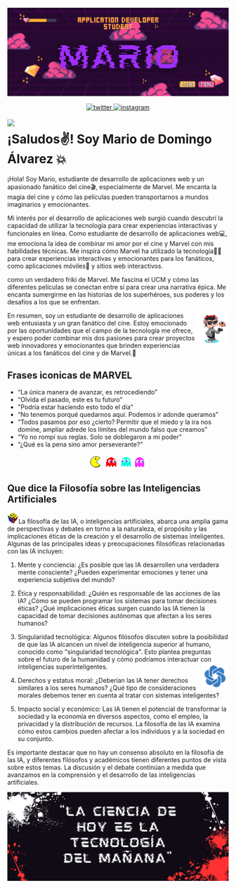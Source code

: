<p >
    <img src="./Imgs/Logo.png" alt="Logo" borderRadius='1rem' boxShadow = '0 5px 18px rgba(0,0,0,0.3)'>
  </a>
</p>
<p align="center">
<a href="https://twitter.com/Mario_DA_" target="_blank">
<img src=https://img.shields.io/badge/twitter-%2300acee.svg?color=1DA1F2&style=for-the-badge&logo=twitter&logoColor=white alt=twitter style="margin-bottom: 5px;" />
</a>
<a href="https://instagram.com/mariio_dd" target="_blank">
<img src=https://img.shields.io/badge/instagram-%ff5851db.svg?color=C13584&style=for-the-badge&logo=instagram&logoColor=white alt=instagram style="margin-bottom: 5px;" />
</a>
</p>
<img src="./Imgs/guiño.webp" width=15% align=left /><h1>¡Saludos✌️! Soy Mario de Domingo Álvarez 💥 </h1> 

<p>¡Hola! Soy Mario, estudiante de desarrollo de aplicaciones web y un apasionado fanático del cine🎬, especialmente de Marvel. Me encanta la magia del cine y cómo las películas pueden transportarnos a mundos imaginarios y emocionantes.
    
Mi interés por el desarrollo de aplicaciones web surgió cuando descubrí la capacidad de utilizar la tecnología para crear experiencias interactivas y funcionales en línea. Como estudiante de desarrollo de aplicaciones web💻, me emociona la idea de combinar mi amor por el cine y Marvel con mis habilidades técnicas. Me inspira cómo Marvel ha utilizado la tecnología👨‍💻 para crear experiencias interactivas y emocionantes para los fanáticos, como aplicaciones móviles📱 y sitios web interactivos.

como un verdadero friki de Marvel. Me fascina el UCM y cómo las diferentes películas se conectan entre sí para crear una narrativa épica. Me encanta sumergirme en las historias de los superhéroes, sus poderes y los desafíos a los que se enfrentan.

<img src="./Imgs/octogato.png" width=15% align=right />

En resumen, soy un estudiante de desarrollo de aplicaciones web entusiasta y un gran fanático del cine. Estoy emocionado por las oportunidades que el campo de la tecnología me ofrece, y espero poder combinar mis dos pasiones para crear proyectos web innovadores y emocionantes que brinden experiencias únicas a los fanáticos del cine y de Marvel.👊</p>

<h2>Frases iconicas de MARVEL</h2>

 -  “La única manera de avanzar, es retrocediendo”
 -  “Olvida el pasado, este es tu futuro”
 -  "Podría estar haciendo esto todo el día"
 -  “No tenemos porqué quedarnos aquí. Podemos ir adonde queramos”
 -  “Todos pasamos por eso ¿cierto? Permitir que el miedo y la ira nos domine, ampliar adrede los límites del mundo falso que creamos”
 -  “Yo no rompí sus reglas. Solo se doblegaron a mi poder”
 -  “¿Qué es la pena sino amor perseverante?”

<p align="center">
<img src="./Imgs/pacman.gif" width=5% align=center />
<img src="./Imgs/fanred.gif" width=7% align=center />
<img src="./Imgs/fanblue.gif" width=5% align=center />
<img src="./Imgs/fanpurple.gif" width=5.5% align=center />
</p>

<h2>Que dice la Filosofía sobre las Inteligencias Artificiales</h2>

<img src="./Imgs/rubik.png" width=5% />La filosofía de las IA, o inteligencias artificiales, abarca una amplia gama de perspectivas y debates en torno a la naturaleza, el propósito y las implicaciones éticas de la creación y el desarrollo de sistemas inteligentes. Algunas de las principales ideas y preocupaciones filosóficas relacionadas con las IA incluyen:

1. Mente y conciencia: ¿Es posible que las IA desarrollen una verdadera mente consciente? ¿Pueden experimentar emociones y tener una experiencia subjetiva del mundo?

2. Ética y responsabilidad: ¿Quién es responsable de las acciones de las IA? ¿Cómo se pueden programar los sistemas para tomar decisiones éticas? ¿Qué implicaciones éticas surgen cuando las IA tienen la capacidad de tomar decisiones autónomas que afectan a los seres humanos?

3. Singularidad tecnológica: Algunos filósofos discuten sobre la posibilidad de que las IA alcancen un nivel de inteligencia superior al humano, conocido como "singularidad tecnológica". Esto plantea preguntas sobre el futuro de la humanidad y cómo podríamos interactuar con inteligencias superinteligentes.<img src="./Imgs/gpt.png" width=13% align=right />

4. Derechos y estatus moral: ¿Deberían las IA tener derechos similares a los seres humanos? ¿Qué tipo de consideraciones morales debemos tener en cuenta al tratar con sistemas inteligentes?

5. Impacto social y económico: Las IA tienen el potencial de transformar la sociedad y la economía en diversos aspectos, como el empleo, la privacidad y la distribución de recursos. La filosofía de las IA examina cómo estos cambios pueden afectar a los individuos y a la sociedad en su conjunto.

Es importante destacar que no hay un consenso absoluto en la filosofía de las IA, y diferentes filósofos y académicos tienen diferentes puntos de vista sobre estos temas. La discusión y el debate continúan a medida que avanzamos en la comprensión y el desarrollo de las inteligencias artificiales.

<p >
    <img src="./Imgs/fin.png" alt="Logo" borderRadius='1rem' boxShadow = '0 5px 18px rgba(0,0,0,0.3)'>
  </a>
</p>
